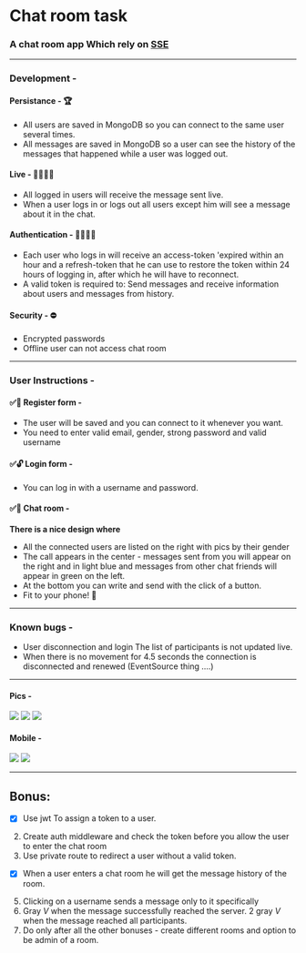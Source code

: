 # Chat room task

### A chat room app Which rely on [SSE](https://ably.com/topic/server-sent-events)

---

### Development -

#### Persistance - 🏆

- All users are saved in MongoDB so you can connect to the same user several times.
- All messages are saved in MongoDB so a user can see the history of the messages that happened while a user was logged out.

#### Live - 👨‍💻👩‍💻

- All logged in users will receive the message sent live.
- When a user logs in or logs out all users except him will see a message about it in the chat.

#### Authentication - 🤷‍♀️🤷‍♂️

- Each user who logs in will receive an access-token 'expired within an hour and a refresh-token that he can use to restore the token within 24 hours of logging in, after which he will have to reconnect.
- A valid token is required to: Send messages and receive information about users and messages from history.

#### Security - ⛔

- Encrypted passwords
- Offline user can not access chat room

---

### User Instructions -

#### ✅📃 Register form -

- The user will be saved and you can connect to it whenever you want.
- You need to enter valid email, gender, strong password and valid username

#### ✅🔓 Login form -

- You can log in with a username and password.

#### ✅💬 Chat room -

**There is a nice design where**

- All the connected users are listed on the right with pics by their gender
- The call appears in the center - messages sent from you will appear on the right and in light blue and messages from other chat friends will appear in green on the left.
- At the bottom you can write and send with the click of a button.
- Fit to your phone! 📲

---

### Known bugs -

- User disconnection and login The list of participants is not updated live.
- When there is no movement for 4.5 seconds the connection is disconnected and renewed (EventSource thing ....)

---

#### Pics -

<img src="./readme-pics/chat-room.png" >
<img src="./readme-pics/login.png" >
<img src="./readme-pics/register.png" >

#### Mobile -

<img src="./readme-pics/mobile-members.png" >
<img src="./readme-pics/mobile-chat.png" >

---

## Bonus:

- [x] Use jwt To assign a token to a user.

2. Create auth middleware and check the token before you allow the user to enter the chat room
3. Use private route to redirect a user without a valid token.

- [x] When a user enters a chat room he will get the message history of the room.

5. Clicking on a username sends a message only to it specifically
6. Gray _V_ when the message successfully reached the server. 2 gray _V_ when the message reached all participants.
7. Do only after all the other bonuses - create different rooms and option to be admin of a room.

